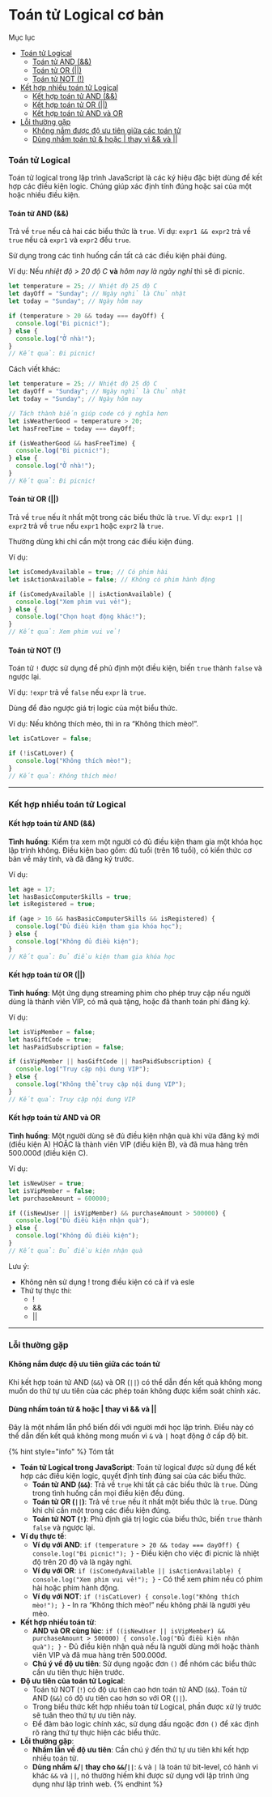 # Toán tử Logical cơ bản

Mục lục

* [Toán tử Logical](toan-tu-logical-co-ban.md#toan-tu-logical)
  * [Toán tử AND (&&)](toan-tu-logical-co-ban.md#toan-tu-and-and-and)
  * [Toán tử OR (||)](toan-tu-logical-co-ban.md#toan-tu-or-or-or)
  * [Toán tử NOT (!)](toan-tu-logical-co-ban.md#toan-tu-not)
* [Kết hợp nhiều toán tử Logical](toan-tu-logical-co-ban.md#ket-hop-nhieu-toan-tu-logical)
  * [Kết hợp toán tử AND (&&)](toan-tu-logical-co-ban.md#ket-hop-toan-tu-and-and-and)
  * [Kết hợp toán tử OR (||)](toan-tu-logical-co-ban.md#ket-hop-toan-tu-or-or-or)
  * [Kết hợp toán tử AND và OR](toan-tu-logical-co-ban.md#ket-hop-toan-tu-and-va-or)
* [Lỗi thường gặp](toan-tu-logical-co-ban.md#loi-thuong-gap)
  * [Không nắm được độ ưu tiên giữa các toán tử](toan-tu-logical-co-ban.md#khong-nam-duoc-do-uu-tien-giua-cac-toan-tu)
  * [Dùng nhầm toán tử & hoặc | thay vì && và ||](toan-tu-logical-co-ban.md#dung-nham-toan-tu-and-hoac-or-thay-vi-and-and-va-or-or)

### Toán tử Logical

Toán tử logical trong lập trình JavaScript là các ký hiệu đặc biệt dùng để kết hợp các điều kiện logic. Chúng giúp xác định tính đúng hoặc sai của một hoặc nhiều điều kiện.

#### Toán tử AND (&&)

Trả về `true` nếu cả hai các biểu thức là `true`. Ví dụ: `expr1 && expr2` trả về `true` nếu cả `expr1` và `expr2` đều `true`.

Sử dụng trong các tình huống cần tất cả các điều kiện phải đúng.

Ví dụ: Nếu _nhiệt độ > 20 độ C_ **và** _hôm nay là ngày nghỉ_ thì sẽ đi picnic.

```js
let temperature = 25; // Nhiệt độ 25 độ C
let dayOff = "Sunday"; // Ngày nghỉ là Chủ nhật
let today = "Sunday"; // Ngày hôm nay

if (temperature > 20 && today === dayOff) {
  console.log("Đi picnic!");
} else {
  console.log("Ở nhà!");
}
// Kết quả: Đi picnic!
```

Cách viết khác:

```js
let temperature = 25; // Nhiệt độ 25 độ C
let dayOff = "Sunday"; // Ngày nghỉ là Chủ nhật
let today = "Sunday"; // Ngày hôm nay

// Tách thành biến giúp code có ý nghĩa hơn
let isWeatherGood = temperature > 20;
let hasFreeTime = today === dayOff;

if (isWeatherGood && hasFreeTime) {
  console.log("Đi picnic!");
} else {
  console.log("Ở nhà!");
}
// Kết quả: Đi picnic!
```

#### Toán tử OR (||)

Trả về `true` nếu ít nhất một trong các biểu thức là `true`. Ví dụ: `expr1 || expr2` trả về `true` nếu `expr1` hoặc `expr2` là `true`.

Thường dùng khi chỉ cần một trong các điều kiện đúng.

Ví dụ:

```js
let isComedyAvailable = true; // Có phim hài
let isActionAvailable = false; // Không có phim hành động

if (isComedyAvailable || isActionAvailable) {
  console.log("Xem phim vui vẻ!");
} else {
  console.log("Chọn hoạt động khác!");
}
// Kết quả: Xem phim vui vẻ!
```

#### Toán tử NOT (!)

Toán tử `!` được sử dụng để phủ định một điều kiện, biến `true` thành `false` và ngược lại.

Ví dụ: `!expr` trả về `false` nếu `expr` là `true`.

Dùng để đảo ngược giá trị logic của một biểu thức.

Ví dụ: Nếu không thích mèo, thì in ra “Không thích mèo!”.

```js
let isCatLover = false;

if (!isCatLover) {
  console.log("Không thích mèo!");
}
// Kết quả: Không thích mèo!
```

***

### Kết hợp nhiều toán tử Logical

#### Kết hợp toán tử AND (&&)

**Tình huống**: Kiểm tra xem một người có đủ điều kiện tham gia một khóa học lập trình không. Điều kiện bao gồm: đủ tuổi (trên 16 tuổi), có kiến thức cơ bản về máy tính, và đã đăng ký trước.

Ví dụ:

```js
let age = 17;
let hasBasicComputerSkills = true;
let isRegistered = true;

if (age > 16 && hasBasicComputerSkills && isRegistered) {
  console.log("Đủ điều kiện tham gia khóa học");
} else {
  console.log("Không đủ điều kiện");
}
// Kết quả: Đủ điều kiện tham gia khóa học
```

#### Kết hợp toán tử OR (||)

**Tình huống**: Một ứng dụng streaming phim cho phép truy cập nếu người dùng là thành viên VIP, có mã quà tặng, hoặc đã thanh toán phí đăng ký.

Ví dụ:

```js
let isVipMember = false;
let hasGiftCode = true;
let hasPaidSubscription = false;

if (isVipMember || hasGiftCode || hasPaidSubscription) {
  console.log("Truy cập nội dung VIP");
} else {
  console.log("Không thể truy cập nội dung VIP");
}
// Kết quả: Truy cập nội dung VIP
```

#### Kết hợp toán tử AND và OR

**Tình huống**: Một người dùng sẽ đủ điều kiện nhận quà khi vừa đăng ký mới (điều kiện A) HOẶC là thành viên VIP (điều kiện B), và đã mua hàng trên 500.000đ (điều kiện C).

Ví dụ:

```js
let isNewUser = true;
let isVipMember = false;
let purchaseAmount = 600000;

if ((isNewUser || isVipMember) && purchaseAmount > 500000) {
  console.log("Đủ điều kiện nhận quà");
} else {
  console.log("Không đủ điều kiện");
}
// Kết quả: Đủ điều kiện nhận quà
```

Lưu ý:

* Không nên sử dụng ! trong điều kiện có cả if và esle&#x20;
* Thứ tự thực thi:
  * !
  * &&
  * ||

***

### Lỗi thường gặp

#### Không nắm được độ ưu tiên giữa các toán tử

Khi kết hợp toán tử AND (`&&`) và OR (`||`) có thể dẫn đến kết quả không mong muốn do thứ tự ưu tiên của các phép toán không được kiểm soát chính xác.

#### Dùng nhầm toán tử & hoặc | thay vì && và ||

Đây là một nhầm lẫn phổ biến đối với người mới học lập trình. Điều này có thể dẫn đến kết quả không mong muốn vì `&` và `|` hoạt động ở cấp độ bit.

{% hint style="info" %}
Tóm tắt

* **Toán tử Logical trong JavaScript**: Toán tử logical được sử dụng để kết hợp các điều kiện logic, quyết định tính đúng sai của các biểu thức.
  * **Toán tử AND (`&&`)**: Trả về `true` khi tất cả các biểu thức là `true`. Dùng trong tình huống cần mọi điều kiện đều đúng.
  * **Toán tử OR (`||`)**: Trả về `true` nếu ít nhất một biểu thức là `true`. Dùng khi chỉ cần một trong các điều kiện đúng.
  * **Toán tử NOT (`!`)**: Phủ định giá trị logic của biểu thức, biến `true` thành `false` và ngược lại.
* **Ví dụ thực tế**:
  * **Ví dụ với AND**: `if (temperature > 20 && today === dayOff) { console.log("Đi picnic!"); }` - Điều kiện cho việc đi picnic là nhiệt độ trên 20 độ và là ngày nghỉ.
  * **Ví dụ với OR**: `if (isComedyAvailable || isActionAvailable) { console.log("Xem phim vui vẻ!"); }` - Có thể xem phim nếu có phim hài hoặc phim hành động.
  * **Ví dụ với NOT**: `if (!isCatLover) { console.log("Không thích mèo!"); }` - In ra “Không thích mèo!” nếu không phải là người yêu mèo.
* **Kết hợp nhiều toán tử**:
  * **AND và OR cùng lúc**: `if ((isNewUser || isVipMember) && purchaseAmount > 500000) { console.log("Đủ điều kiện nhận quà"); }` - Đủ điều kiện nhận quà nếu là người dùng mới hoặc thành viên VIP và đã mua hàng trên 500.000đ.
  * **Chú ý về độ ưu tiên**: Sử dụng ngoặc đơn `()` để nhóm các biểu thức cần ưu tiên thực hiện trước.
* **Độ ưu tiên của toán tử Logical**:
  * Toán tử NOT (`!`) có độ ưu tiên cao hơn toán tử AND (`&&`). Toán tử AND (`&&`) có độ ưu tiên cao hơn so với OR (`||`).
  * Trong biểu thức kết hợp nhiều toán tử Logical, phần được xử lý trước sẽ tuân theo thứ tự ưu tiên này.
  * Để đảm bảo logic chính xác, sử dụng dấu ngoặc đơn `()` để xác định rõ ràng thứ tự thực hiện các biểu thức.
* **Lỗi thường gặp**:
  * **Nhầm lẫn về độ ưu tiên**: Cần chú ý đến thứ tự ưu tiên khi kết hợp nhiều toán tử.
  * **Dùng nhầm `&`/`|` thay cho `&&`/`||`**: `&` và `|` là toán tử bit-level, có hành vi khác `&&` và `||`, nó thường hiếm khi được sử dụng với lập trình ứng dụng như lập trình web.
{% endhint %}

